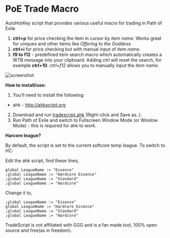 # PoE Trade Macro
AutoHotKey script that provides various useful macro for trading in Path of Exile

1. **ctrl+p** for price checking the item in cursor by _item name_. Works great for uniques and other items like _Offering to the Goddess_.
2. **ctrl+i** for price checking but with manual input of _item name_.
3. **f9 to f12** - predefined item search macro which automatically creates a WTB message into your clipboard. Adding _ctrl_ will reset the search, for example **ctrl+10**. _ctrl+f12_ allows you to manually input the _item name_.

![screenshot](https://cloud.githubusercontent.com/assets/75921/18792598/b171221c-81e9-11e6-8cef-e63b8b89b42f.png)

**How to install/use:**

1. You'll need to install the following:
 - ahk - http://ahkscript.org
2. Download and run [tradescript.ahk](https://raw.githubusercontent.com/thirdy/trademacro/master/trademacro.ahk) (Right-click and Save as..).
4. Run Path of Exile and switch to Fullscreen Window Mode (or Window Mode) - this is required for ahk to work.

**Harcore league?**

By default, the script is set to the current softcore temp league. To switch to HC:

Edit the ahk script, find these lines,

```
global LeagueName := "Essence"
;global LeagueName := "Hardcore Essence"
;global LeagueName := "Standard"
;global LeagueName := "Hardcore"
```

Change it to,

```
;global LeagueName := "Essence"
global LeagueName := "Hardcore Essence"
;global LeagueName := "Standard"
;global LeagueName := "Hardcore"
```

TradeScript is not affiliated with GGG and is a fan made tool, 100% open source and free(as in freedom).
